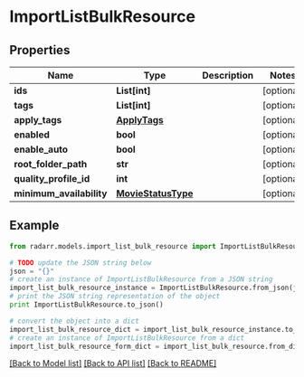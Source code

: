 # ImportListBulkResource


## Properties
Name | Type | Description | Notes
------------ | ------------- | ------------- | -------------
**ids** | **List[int]** |  | [optional] 
**tags** | **List[int]** |  | [optional] 
**apply_tags** | [**ApplyTags**](ApplyTags.md) |  | [optional] 
**enabled** | **bool** |  | [optional] 
**enable_auto** | **bool** |  | [optional] 
**root_folder_path** | **str** |  | [optional] 
**quality_profile_id** | **int** |  | [optional] 
**minimum_availability** | [**MovieStatusType**](MovieStatusType.md) |  | [optional] 

## Example

```python
from radarr.models.import_list_bulk_resource import ImportListBulkResource

# TODO update the JSON string below
json = "{}"
# create an instance of ImportListBulkResource from a JSON string
import_list_bulk_resource_instance = ImportListBulkResource.from_json(json)
# print the JSON string representation of the object
print ImportListBulkResource.to_json()

# convert the object into a dict
import_list_bulk_resource_dict = import_list_bulk_resource_instance.to_dict()
# create an instance of ImportListBulkResource from a dict
import_list_bulk_resource_form_dict = import_list_bulk_resource.from_dict(import_list_bulk_resource_dict)
```
[[Back to Model list]](../README.md#documentation-for-models) [[Back to API list]](../README.md#documentation-for-api-endpoints) [[Back to README]](../README.md)


